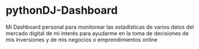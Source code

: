 # pythonDJ-Dashboard
Mi Dashboard personal para monitorear las estadísticas de varios datos del mercado digital de mi interés para ayudarme en la toma de decisiones de mis inversiones y de mis negocios o emprendimientos online
